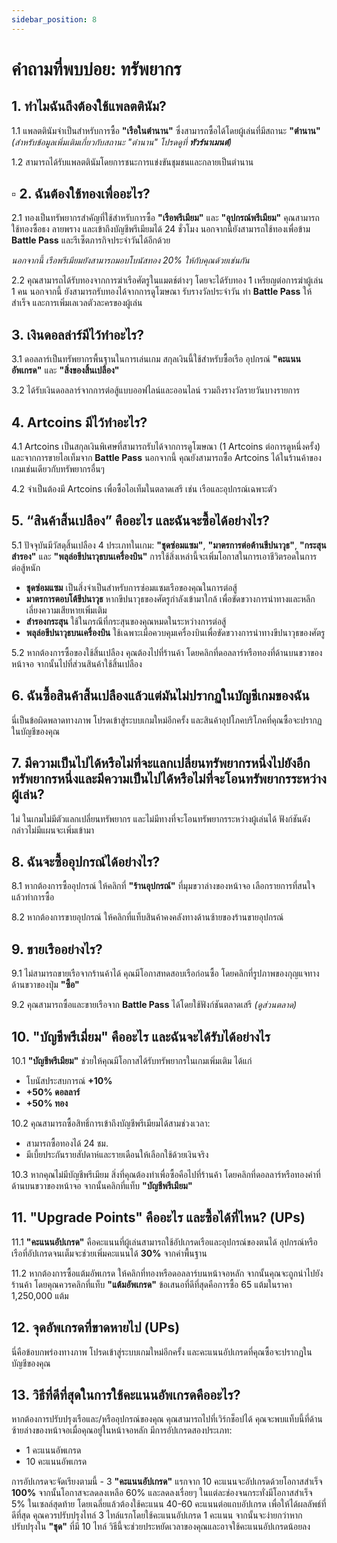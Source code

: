 ```yaml
---
sidebar_position: 8
---
```


# คำถามที่พบบ่อย: ทรัพยากร

## **1. ทำไมฉันถึงต้องใช้แพลตตินัม?**

1.1 แพลตตินัมจำเป็นสำหรับการซื้อ **"เรือในตำนาน"** ซึ่งสามารถซื้อได้โดยผู้เล่นที่มีสถานะ **"ตำนาน"** *(สำหรับข้อมูลเพิ่มเติมเกี่ยวกับสถานะ "ตำนาน" โปรดดูที่ **ทัวร์นาเมนต์**)*

1.2 สามารถได้รับแพลตตินัมโดยการชนะการแข่งขันชุมชนและกลายเป็นตำนาน



## **▫️ 2. ฉันต้องใช้ทองเพื่ออะไร?**  

2.1 ทองเป็นทรัพยากรสำคัญที่ใช้สำหรับการซื้อ **"เรือพรีเมียม"** และ **"อุปกรณ์พรีเมียม"** คุณสามารถใช้ทองซื้อธง ลายพราง และเข้าถึงบัญชีพรีเมียมได้ 24 ชั่วโมง นอกจากนี้ยังสามารถใช้ทองเพื่อข้าม **Battle Pass** และรีเซ็ตภารกิจประจำวันได้อีกด้วย  

*นอกจากนี้ เรือพรีเมียมยังสามารถมอบโบนัสทอง 20% ให้กับคุณด้วยเช่นกัน*  

2.2 คุณสามารถได้รับทองจากการฆ่าเรือศัตรูในแมตช์ต่างๆ โดยจะได้รับทอง 1 เหรียญต่อการฆ่าผู้เล่น 1 คน นอกจากนี้ ยังสามารถรับทองได้จากการดูโฆษณา รับรางวัลประจำวัน ทำ **Battle Pass** ให้สำเร็จ และการเพิ่มเลเวลตัวละครของผู้เล่น



## **3. เงินดอลล่าร์มีไว้ทำอะไร?**

3.1 ดอลลาร์เป็นทรัพยากรพื้นฐานในการเล่นเกม สกุลเงินนี้ใช้สำหรับซื้อเรือ อุปกรณ์ **"คะแนนอัพเกรด"** และ **"สิ่งของสิ้นเปลือง"**

3.2 ได้รับเงินดอลลาร์จากการต่อสู้แบบออฟไลน์และออนไลน์ รวมถึงรางวัลรายวันบางรายการ



## **4. Artcoins มีไว้ทำอะไร?**

4.1 Artcoins เป็นสกุลเงินพิเศษที่สามารถรับได้จากการดูโฆษณา (1 Artcoins ต่อการดูหนึ่งครั้ง) และจากการขายไอเท็มจาก **Battle Pass** นอกจากนี้ คุณยังสามารถซื้อ Artcoins ได้ในร้านค้าของเกมเช่นเดียวกับทรัพยากรอื่นๆ

4.2 จำเป็นต้องมี Artcoins เพื่อซื้อไอเท็มในตลาดเสรี เช่น เรือและอุปกรณ์เฉพาะตัว



## **5. “สินค้าสิ้นเปลือง” คืออะไร และฉันจะซื้อได้อย่างไร?**

5.1 ปัจจุบันมีวัสดุสิ้นเปลือง 4 ประเภทในเกม: **"ชุดซ่อมแซม"**, **"มาตรการต่อต้านขีปนาวุธ"**, **"กระสุนสำรอง"** และ **"พลุล่อขีปนาวุธบนเครื่องบิน"** การใช้สิ่งเหล่านี้จะเพิ่มโอกาสในการเอาชีวิตรอดในการต่อสู้หนัก

- **ชุดซ่อมแซม** เป็นสิ่งจำเป็นสำหรับการซ่อมแซมเรือของคุณในการต่อสู้
- **มาตรการตอบโต้ขีปนาวุธ** หากขีปนาวุธของศัตรูกำลังเข้ามาใกล้ เพื่อขัดขวางการนำทางและหลีกเลี่ยงความเสียหายเพิ่มเติม
- **สำรองกระสุน** ใช้ในกรณีที่กระสุนของคุณหมดในระหว่างการต่อสู้
- **พลุล่อขีปนาวุธบนเครื่องบิน** ใช้เฉพาะเมื่อควบคุมเครื่องบินเพื่อขัดขวางการนำทางขีปนาวุธของศัตรู

5.2 หากต้องการซื้อของใช้สิ้นเปลือง คุณต้องไปที่ร้านค้า โดยคลิกที่ดอลลาร์หรือทองที่ด้านบนขวาของหน้าจอ จากนั้นไปที่ส่วนสินค้าใช้สิ้นเปลือง



## **6. ฉันซื้อสินค้าสิ้นเปลืองแล้วแต่มันไม่ปรากฏในบัญชีเกมของฉัน**

นี่เป็นข้อผิดพลาดทางภาพ โปรดเข้าสู่ระบบเกมใหม่อีกครั้ง และสินค้าอุปโภคบริโภคที่คุณซื้อจะปรากฏในบัญชีของคุณ



## **7. มีความเป็นไปได้หรือไม่ที่จะแลกเปลี่ยนทรัพยากรหนึ่งไปยังอีกทรัพยากรหนึ่งและมีความเป็นไปได้หรือไม่ที่จะโอนทรัพยากรระหว่างผู้เล่น?**

ไม่ ในเกมไม่มีตัวแลกเปลี่ยนทรัพยากร และไม่มีทางที่จะโอนทรัพยากรระหว่างผู้เล่นได้ ฟังก์ชันดังกล่าวไม่มีแผนจะเพิ่มเข้ามา



## **8. ฉันจะซื้ออุปกรณ์ได้อย่างไร?**

8.1 หากต้องการซื้ออุปกรณ์ ให้คลิกที่ **"ร้านอุปกรณ์"** ที่มุมขวาล่างของหน้าจอ เลือกรายการที่สนใจแล้วทำการซื้อ

8.2 หากต้องการขายอุปกรณ์ ให้คลิกที่แท็บสินค้าคงคลังทางด้านซ้ายของร้านขายอุปกรณ์



## **9. ขายเรืออย่างไร?**

9.1 ไม่สามารถขายเรือจากร้านค้าได้ คุณมีโอกาสทดสอบเรือก่อนซื้อ โดยคลิกที่รูปภาพของกุญแจทางด้านขวาของปุ่ม **"ซื้อ"**

9.2 คุณสามารถซื้อและขายเรือจาก **Battle Pass** ได้โดยใช้ฟังก์ชันตลาดเสรี *(ดูส่วนตลาด)*



## **10. "บัญชีพรีเมี่ยม" คืออะไร และฉันจะได้รับได้อย่างไร**

10.1 **"บัญชีพรีเมียม"** ช่วยให้คุณมีโอกาสได้รับทรัพยากรในเกมเพิ่มเติม ได้แก่  
- โบนัสประสบการณ์ **+10%**  
- **+50% ดอลลาร์**  
- **+50% ทอง**

10.2 คุณสามารถซื้อสิทธิ์การเข้าถึงบัญชีพรีเมียมได้สามช่วงเวลา:  
- สามารถซื้อทองได้ 24 ชม.  
- มีเบี้ยประกันรายสัปดาห์และรายเดือนให้เลือกใช้ด้วยเงินจริง

10.3 หากคุณไม่มีบัญชีพรีเมียม สิ่งที่คุณต้องทำเพื่อซื้อคือไปที่ร้านค้า โดยคลิกที่ดอลลาร์หรือทองคำที่ด้านบนขวาของหน้าจอ จากนั้นคลิกที่แท็บ **"บัญชีพรีเมียม"**



## **11. "Upgrade Points" คืออะไร และซื้อได้ที่ไหน? (UPs)**

11.1 **"คะแนนอัปเกรด"** คือคะแนนที่ผู้เล่นสามารถใช้อัปเกรดเรือและอุปกรณ์ของตนได้ อุปกรณ์หรือเรือที่อัปเกรดจนเต็มจะช่วยเพิ่มคะแนนได้ **30%** จากค่าพื้นฐาน

11.2 หากต้องการซื้อแต้มอัพเกรด ให้คลิกที่ทองหรือดอลลาร์บนหน้าจอหลัก จากนั้นคุณจะถูกนำไปยังร้านค้า โดยคุณควรคลิกที่แท็บ **"แต้มอัพเกรด"** ข้อเสนอที่ดีที่สุดคือการซื้อ 65 แต้มในราคา 1,250,000 แต้ม



## **12. จุดอัพเกรดที่ขาดหายไป (UPs)**

นี่คือข้อบกพร่องทางภาพ โปรดเข้าสู่ระบบเกมใหม่อีกครั้ง และคะแนนอัปเกรดที่คุณซื้อจะปรากฏในบัญชีของคุณ



## **13. วิธีที่ดีที่สุดในการใช้คะแนนอัพเกรดคืออะไร?**

หากต้องการปรับปรุงเรือและ/หรืออุปกรณ์ของคุณ คุณสามารถไปที่เวิร์กช็อปได้ คุณจะพบแท็บนี้ที่ด้านซ้ายล่างของหน้าจอเมื่อคุณอยู่ในหน้าจอหลัก มีการอัปเกรดสองประเภท:

- 1 คะแนนอัพเกรด  
- 10 คะแนนอัพเกรด

การอัปเกรดจะจัดเรียงตามนี้ - 3 **"คะแนนอัปเกรด"** แรกจาก 10 คะแนนจะอัปเกรดด้วยโอกาสสำเร็จ **100%** จากนั้นโอกาสจะลดลงเหลือ 60% และลดลงเรื่อยๆ ในแต่ละช่องจนกระทั่งมีโอกาสสำเร็จ 5% ในเซลล์สุดท้าย โดยเฉลี่ยแล้วต้องใช้คะแนน 40-60 คะแนนต่อแถบอัปเกรด เพื่อให้ได้ผลลัพธ์ที่ดีที่สุด คุณควรปรับปรุงไทล์ 3 ไทล์แรกโดยใช้คะแนนอัปเกรด 1 คะแนน จากนั้นจะง่ายกว่าหากปรับปรุงใน **"ชุด"** ที่มี 10 ไทล์ วิธีนี้จะช่วยประหยัดเวลาของคุณและอาจใช้คะแนนอัปเกรดน้อยลง
